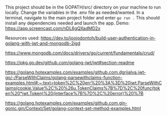 This project should be in the GOPATH/src/ directory on your machine to run locally.
Change the variables in the .env file as needed/wanted.
In a terminal, navigate to the main project folder and enter `go run .`
This should install any dependencies needed and launch the app.
Demo: https://app.screencast.com/nDL6gQXadMD2x

Resources used:
https://dev.to/joojodontoh/build-user-authentication-in-golang-with-jwt-and-mongodb-2igd

https://www.mongodb.com/docs/drivers/go/current/fundamentals/crud/

https://pkg.go.dev/github.com/golang-jwt/jwt#section-readme

https://golang.hotexamples.com/examples/github.com.dgrijalva.jwt-go/-/ParseWithClaims/golang-parsewithclaims-function-examples.html#:~:text=token%2C%20err%20%3A%3D%20jwt.ParseWithClaims(cookie.Value%2C%20%26u.TokenClaims%7B%7D%2C%20func(token%20*jwt.Token)%20(interface%7B%7D%2C%20error)%20%7B

https://golang.hotexamples.com/examples/github.com.gin-gonic.gin/Context/Set/golang-context-set-method-examples.html
